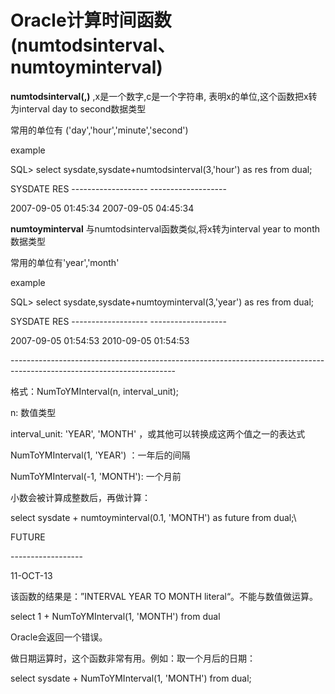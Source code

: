 # Oracle计算时间函数(numtodsinterval、numtoyminterval)

**numtodsinterval(<x>,<c>)** ,x是一个数字,c是一个字符串,
表明x的单位,这个函数把x转为interval day to second数据类型

常用的单位有 ('day','hour','minute','second')

example

SQL> select sysdate,sysdate+numtodsinterval(3,'hour') as res from dual;

SYSDATE       RES ------------------- -------------------

2007-09-05 01:45:34  2007-09-05 04:45:34

 

**numtoyminterval** 与numtodsinterval函数类似,将x转为interval year to month数据类型

常用的单位有'year','month'

example

SQL> select sysdate,sysdate+numtoyminterval(3,'year') as res from dual;

SYSDATE       RES ------------------- -------------------

2007-09-05 01:54:53  2010-09-05 01:54:53

\-----------------------------------------------------------------------------------------------------------------------

格式：NumToYMInterval(n, interval_unit);

n: 数值类型

interval_unit: 'YEAR', 'MONTH' ，或其他可以转换成这两个值之一的表达式

 

NumToYMInterval(1, 'YEAR') ：一年后的间隔

NumToYMInterval(-1, 'MONTH'): 一个月前

 

小数会被计算成整数后，再做计算：

 

select sysdate + numtoyminterval(0.1, 'MONTH') as future from dual;\

 

FUTURE

\------------------

11-OCT-13

 

该函数的结果是：”INTERVAL YEAR TO MONTH literal“。不能与数值做运算。

select 1 + NumToYMInterval(1, 'MONTH') from dual

Oracle会返回一个错误。

 

做日期运算时，这个函数非常有用。例如：取一个月后的日期：

select sysdate + NumToYMInterval(1, 'MONTH') from dual;